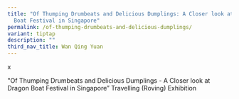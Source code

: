 ```yaml
---
title: "Of Thumping Drumbeats and Delicious Dumplings: A Closer look at Dragon
  Boat Festival in Singapore"
permalink: /of-thumping-drumbeats-and-delicious-dumplings/
variant: tiptap
description: ""
third_nav_title: Wan Qing Yuan
---
```

<p>x</p>
<p>"Of Thumping Drumbeats and Delicious Dumplings - A Closer look at Dragon
Boat Festival in Singapore” Travelling (Roving) Exhibition</p>